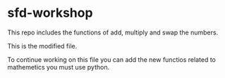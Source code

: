sfd-workshop
============

This repo includes the functions of add, multiply and swap the numbers.


This is the modified file.

To continue working on this file you can add the new functios related to mathemetics you must use python.